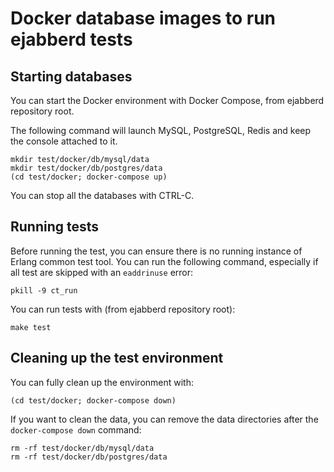 # Docker database images to run ejabberd tests

## Starting databases

You can start the Docker environment with Docker Compose, from ejabberd repository root.

The following command will launch MySQL, PostgreSQL, Redis and keep the console
attached to it.

```
mkdir test/docker/db/mysql/data
mkdir test/docker/db/postgres/data
(cd test/docker; docker-compose up)
```

You can stop all the databases with CTRL-C.

## Running tests

Before running the test, you can ensure there is no running instance of Erlang common test tool. You can run the following
command, especially if all test are skipped with an `eaddrinuse` error:

```
pkill -9 ct_run
```

You can run tests with (from ejabberd repository root):

```
make test
```

## Cleaning up the test environment

You can fully clean up the environment with:

```
(cd test/docker; docker-compose down)
```

If you want to clean the data, you can remove the data directories after the `docker-compose down` command:

```
rm -rf test/docker/db/mysql/data
rm -rf test/docker/db/postgres/data
```
